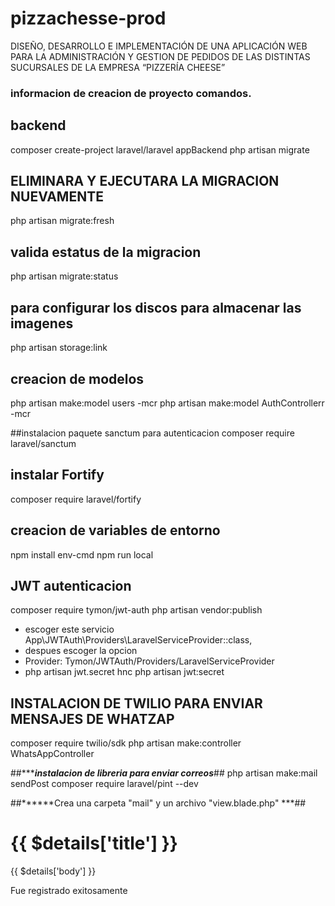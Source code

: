 # pizzachesse-prod
DISEÑO, DESARROLLO E IMPLEMENTACIÓN DE UNA APLICACIÓN WEB  PARA LA ADMINISTRACIÓN Y GESTION DE PEDIDOS DE LAS DISTINTAS  SUCURSALES DE LA EMPRESA “PIZZERÍA CHEESE”



### informacion de creacion de proyecto comandos.
## backend 
composer create-project laravel/laravel appBackend
php artisan migrate

## ELIMINARA Y EJECUTARA LA MIGRACION NUEVAMENTE
php artisan migrate:fresh

## valida estatus de la migracion
php artisan migrate:status

## para configurar los discos para almacenar las imagenes 
php artisan storage:link

## creacion de modelos 
php artisan make:model users -mcr
php artisan make:model AuthControllerr -mcr

##instalacion paquete sanctum para autenticacion
composer require laravel/sanctum

##  instalar Fortify 
composer require laravel/fortify

## creacion de variables de entorno
npm install env-cmd
npm run local

## JWT autenticacion
composer require tymon/jwt-auth
php artisan vendor:publish
- escoger este servicio App\JWTAuth\Providers\LaravelServiceProvider::class,
- despues escoger la opcion 
- Provider: Tymon/JWTAuth/Providers/LaravelServiceProvider
- php artisan jwt.secret
hnc
php artisan jwt:secret

## INSTALACION DE TWILIO PARA ENVIAR MENSAJES DE WHATZAP
composer require twilio/sdk
php artisan make:controller WhatsAppController

##******instalacion de libreria para enviar correos***##
php artisan make:mail sendPost
composer require laravel/pint --dev

##******Crea una carpeta "mail" y un archivo "view.blade.php" ***##
<!DOCTYPE html>
<html lang="en">

<head>
    <meta charset="UTF-8">
    <meta name="viewport" content="width=device-width, initial-scale=1.0">
    <meta http-equiv="X-UA-Compatible" content="ie=edge">
    <title>MundosPIN.com</title>
</head>

<body>
    <h1>{{ $details['title'] }}</h1>
    <p>{{ $details['body'] }}</p>
    <p>Fue registrado exitosamente</p>
</body>

</html>


